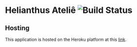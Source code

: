 # Helianthus Ateliê ![Build Status](https://circleci.com/gh/emanueljoivo/atelie-backend.png?circle-token=68924616c0aac0a547d21688b19b691e0b98bf2c)

## Hosting
This application is hosted on the Heroku platform at this [link](https://assueria.herokuapp.com/api).
